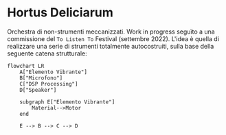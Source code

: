 # Hortus Deliciarum

Orchestra di non-strumenti meccanizzati. Work in progress seguìto a una commissione del `To Listen To` Festival (settembre 2022). L'idea è quella di realizzare una serie di strumenti totalmente autocostruiti, sulla base della seguente catena strutturale:

```mermaid
flowchart LR
    A["Elemento Vibrante"]
    B["Microfono"]
    C["DSP Processing"]
    D["Speaker"]

    subgraph E["Elemento Vibrante"]
        Material-->Motor
    end

    E --> B --> C --> D
```